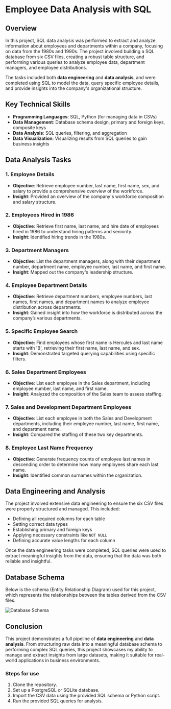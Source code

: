 # Employee Data Analysis with SQL

## Overview
In this project, SQL data analysis was performed to extract and analyze information about employees and departments within a company, focusing on data from the 1980s and 1990s. The project involved building a SQL database from six CSV files, creating a robust table structure, and performing various queries to analyze employee data, department managers, and employee distributions.

The tasks included both **data engineering** and **data analysis**, and were completed using SQL to model the data, query specific employee details, and provide insights into the company's organizational structure.

## Key Technical Skills
- **Programming Languages**: SQL, Python (for managing data in CSVs)
- **Data Management**: Database schema design, primary and foreign keys, composite keys
- **Data Analysis**: SQL queries, filtering, and aggregation
- **Data Visualization**: Visualizing results from SQL queries to gain business insights

## Data Analysis Tasks

### 1. Employee Details
- **Objective**: Retrieve employee number, last name, first name, sex, and salary to provide a comprehensive overview of the workforce.
- **Insight**: Provided an overview of the company's workforce composition and salary structure.

### 2. Employees Hired in 1986
- **Objective**: Retrieve first name, last name, and hire date of employees hired in 1986 to understand hiring patterns and seniority.
- **Insight**: Identified hiring trends in the 1980s.

### 3. Department Managers
- **Objective**: List the department managers, along with their department number, department name, employee number, last name, and first name.
- **Insight**: Mapped out the company's leadership structure.

### 4. Employee Department Details
- **Objective**: Retrieve department numbers, employee numbers, last names, first names, and department names to analyze employee distribution across departments.
- **Insight**: Gained insight into how the workforce is distributed across the company’s various departments.

### 5. Specific Employee Search
- **Objective**: Find employees whose first name is Hercules and last name starts with 'B', retrieving their first name, last name, and sex.
- **Insight**: Demonstrated targeted querying capabilities using specific filters.

### 6. Sales Department Employees
- **Objective**: List each employee in the Sales department, including employee number, last name, and first name.
- **Insight**: Analyzed the composition of the Sales team to assess staffing.

### 7. Sales and Development Department Employees
- **Objective**: List each employee in both the Sales and Development departments, including their employee number, last name, first name, and department name.
- **Insight**: Compared the staffing of these two key departments.

### 8. Employee Last Name Frequency
- **Objective**: Generate frequency counts of employee last names in descending order to determine how many employees share each last name.
- **Insight**: Identified common surnames within the organization.

## Data Engineering and Analysis
The project involved extensive data engineering to ensure the six CSV files were properly structured and managed. This included:
- Defining all required columns for each table
- Setting correct data types
- Establishing primary and foreign keys
- Applying necessary constraints like `NOT NULL`
- Defining accurate value lengths for each column

Once the data engineering tasks were completed, SQL queries were used to extract meaningful insights from the data, ensuring that the data was both reliable and insightful.

## Database Schema
Below is the schema (Entity Relationship Diagram) used for this project, which represents the relationships between the tables derived from the CSV files.

![Database Schema](Schema)

## Conclusion
This project demonstrates a full pipeline of **data engineering** and **data analysis**. From structuring raw data into a meaningful database schema to performing complex SQL queries, this project showcases my ability to manage and extract insights from large datasets, making it suitable for real-world applications in business environments.

### Steps for use
1. Clone the repository.
2. Set up a PostgreSQL or SQLite database.
3. Import the CSV data using the provided SQL schema or Python script.
4. Run the provided SQL queries for analysis.
